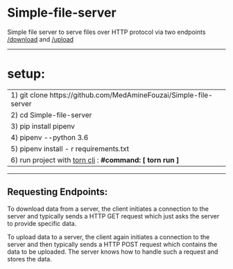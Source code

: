 # Simple-file-server
Simple file server to serve files  over HTTP protocol via two endpoints <a href="https://github.com/MedAmineFouzai/Simple-file-server">/download</a> and <a href="https://github.com/MedAmineFouzai/Simple-file-server">/upload </a>

---------------------

# setup:
<table>
<tr>
<td> 1)  git clone https://github.com/MedAmineFouzai/Simple-file-server</td>
</tr>
<tr>
<td> 2) cd Simple-file-server</td>
</tr>
<tr>
<td> 3) pip install pipenv</td>
</tr>
</tr>
<td> 4) pipenv --python 3.6</td>
</tr>
<tr>
<td> 5) pipenv install - r requirements.txt</td>
</tr>
<tr>
  <td>
    6) run project with <a href="https://pypi.org/project/torn/">torn cli</a> : <b>#command: [ torn run ] </b>  </td>
 </tr>
</table>

----------------------------------

## Requesting Endpoints:

To download data from a server, the client initiates a connection to the server and typically sends a HTTP GET request which just asks the server to provide specific data.

To upload data to a server, the client again initiates a connection to the server and then typically sends a HTTP POST request which contains the data to be uploaded. The server knows how to handle such a request and stores the data.
